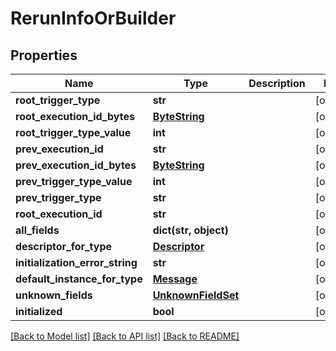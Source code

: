 # RerunInfoOrBuilder

## Properties
Name | Type | Description | Notes
------------ | ------------- | ------------- | -------------
**root_trigger_type** | **str** |  | [optional] 
**root_execution_id_bytes** | [**ByteString**](ByteString.md) |  | [optional] 
**root_trigger_type_value** | **int** |  | [optional] 
**prev_execution_id** | **str** |  | [optional] 
**prev_execution_id_bytes** | [**ByteString**](ByteString.md) |  | [optional] 
**prev_trigger_type_value** | **int** |  | [optional] 
**prev_trigger_type** | **str** |  | [optional] 
**root_execution_id** | **str** |  | [optional] 
**all_fields** | **dict(str, object)** |  | [optional] 
**descriptor_for_type** | [**Descriptor**](Descriptor.md) |  | [optional] 
**initialization_error_string** | **str** |  | [optional] 
**default_instance_for_type** | [**Message**](Message.md) |  | [optional] 
**unknown_fields** | [**UnknownFieldSet**](UnknownFieldSet.md) |  | [optional] 
**initialized** | **bool** |  | [optional] 

[[Back to Model list]](../README.md#documentation-for-models) [[Back to API list]](../README.md#documentation-for-api-endpoints) [[Back to README]](../README.md)

